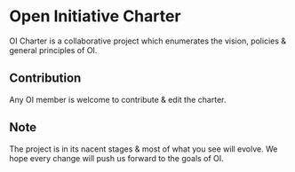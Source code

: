 # Open Initiative Charter

OI Charter is a collaborative project which enumerates the vision, policies & general principles of OI.

## Contribution

Any OI member is welcome to contribute & edit the charter.

## Note

The project is in its nacent stages & most of what you see will evolve. We hope every change will push us forward to the goals of OI.
